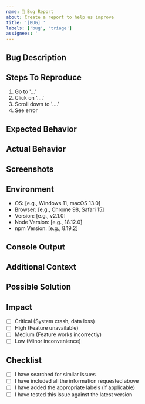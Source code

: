 ```yaml
---
name: 🐛 Bug Report
about: Create a report to help us improve
title: '[BUG] '
labels: ['bug', 'triage']
assignees: ''
---
```


## Bug Description
<!-- A clear and concise description of what the bug is -->

## Steps To Reproduce
1. Go to '...'
2. Click on '....'
3. Scroll down to '....'
4. See error

## Expected Behavior
<!-- A clear and concise description of what you expected to happen -->

## Actual Behavior
<!-- A clear and concise description of what actually happened -->

## Screenshots
<!-- If applicable, add screenshots to help explain your problem -->

## Environment
- OS: [e.g., Windows 11, macOS 13.0]
- Browser: [e.g., Chrome 98, Safari 15]
- Version: [e.g., v2.1.0]
- Node Version: [e.g., 18.12.0]
- npm Version: [e.g., 8.19.2]

## Console Output
## Additional Context
<!-- Add any other context about the problem here -->

## Possible Solution
<!-- Optional: suggest a fix/reason for the bug -->

## Impact
<!-- How does this bug affect users? -->
- [ ] Critical (System crash, data loss)
- [ ] High (Feature unavailable)
- [ ] Medium (Feature works incorrectly)
- [ ] Low (Minor inconvenience)

## Checklist
- [ ] I have searched for similar issues
- [ ] I have included all the information requested above
- [ ] I have added the appropriate labels (if applicable)
- [ ] I have tested this issue against the latest version
